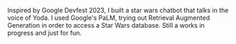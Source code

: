 Inspired by Google Devfest 2023, I built a star wars chatbot that talks in the voice of Yoda. 
I used Google's PaLM, trying out Retrieval Augmented Generation in order to access a Star Wars database.
Still a works in progress and just for fun.
